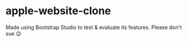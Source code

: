 # apple-website-clone

Made using Bootstrap Studio to test & evaluate its features. Please don't sue :wink:
